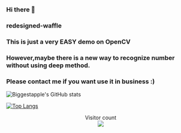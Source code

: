 ### Hi there 👋
### redesigned-waffle  
### This is just a very EASY demo on OpenCV  
### However,maybe there is a new way to recognize number without using deep method.  
### Please contact me if you want use it in business :)  

![Biggestapple's GitHub stats](https://github-readme-stats.vercel.app/api?username=Biggestapple&show_icons=true&theme=tokyonight)

[![Top Langs](https://github-readme-stats.vercel.app/api/top-langs/?username=Biggestapple)](https://github.com/Biggestapple/github-readme-stats)

<p align="center"> 
  Visitor count<br>
  <img src="https://profile-counter.glitch.me/Biggestapple/count.svg" />
</p>
<!--
**Biggestapple/Biggestapple** is a ✨ _special_ ✨ repository because its `README.md` (this file) appears on your GitHub profile.

Here are some ideas to get you started:

- 🔭 I’m currently working on ...
- 🌱 I’m currently learning ...
- 👯 I’m looking to collaborate on ...
- 🤔 I’m looking for help with ...
- 💬 Ask me about ...
- 📫 How to reach me: ...
- 😄 Pronouns: ...
- ⚡ Fun fact: ...
-->


